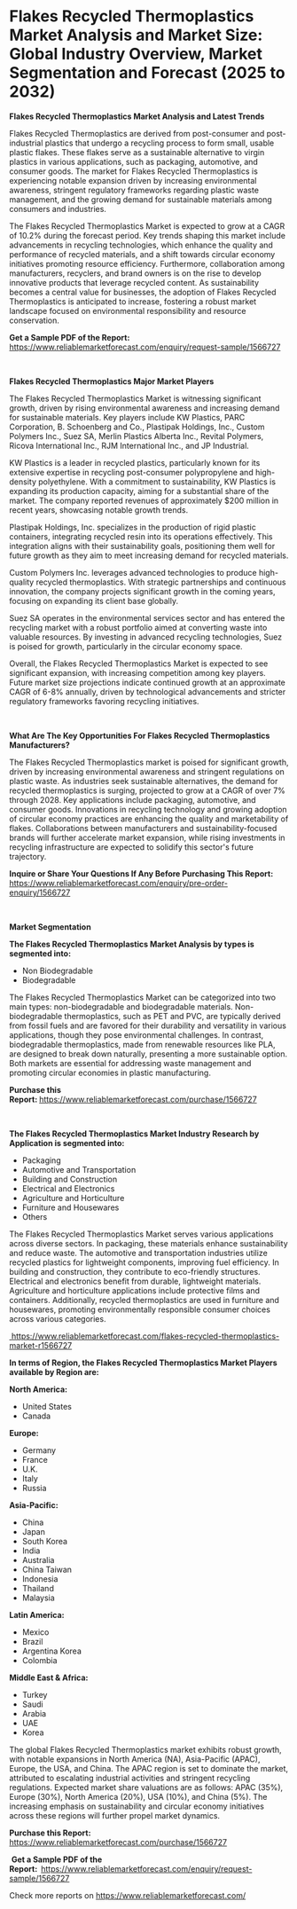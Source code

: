 <p><h1>Flakes Recycled Thermoplastics Market Analysis and Market Size: Global Industry Overview, Market Segmentation and Forecast (2025 to 2032)</h1></p><p><strong>Flakes Recycled Thermoplastics Market Analysis and Latest Trends</strong></p>
<p><p>Flakes Recycled Thermoplastics are derived from post-consumer and post-industrial plastics that undergo a recycling process to form small, usable plastic flakes. These flakes serve as a sustainable alternative to virgin plastics in various applications, such as packaging, automotive, and consumer goods. The market for Flakes Recycled Thermoplastics is experiencing notable expansion driven by increasing environmental awareness, stringent regulatory frameworks regarding plastic waste management, and the growing demand for sustainable materials among consumers and industries.</p><p>The Flakes Recycled Thermoplastics Market is expected to grow at a CAGR of 10.2% during the forecast period. Key trends shaping this market include advancements in recycling technologies, which enhance the quality and performance of recycled materials, and a shift towards circular economy initiatives promoting resource efficiency. Furthermore, collaboration among manufacturers, recyclers, and brand owners is on the rise to develop innovative products that leverage recycled content. As sustainability becomes a central value for businesses, the adoption of Flakes Recycled Thermoplastics is anticipated to increase, fostering a robust market landscape focused on environmental responsibility and resource conservation.</p></p>
<p><strong>Get a Sample PDF of the Report:&nbsp;</strong> <a href="https://www.reliablemarketforecast.com/enquiry/request-sample/1566727?utm_campaign=3081&utm_medium=2&utm_source=Github&utm_content=ia&utm_term=22032025&utm_id=flakes-recycled-thermoplastics">https://www.reliablemarketforecast.com/enquiry/request-sample/1566727</a></p>
<p>&nbsp;</p>
<p><strong>Flakes Recycled Thermoplastics Major Market Players</strong></p>
<p><p>The Flakes Recycled Thermoplastics Market is witnessing significant growth, driven by rising environmental awareness and increasing demand for sustainable materials. Key players include KW Plastics, PARC Corporation, B. Schoenberg and Co., Plastipak Holdings, Inc., Custom Polymers Inc., Suez SA, Merlin Plastics Alberta Inc., Revital Polymers, Ricova International Inc., RJM International Inc., and JP Industrial.</p><p>KW Plastics is a leader in recycled plastics, particularly known for its extensive expertise in recycling post-consumer polypropylene and high-density polyethylene. With a commitment to sustainability, KW Plastics is expanding its production capacity, aiming for a substantial share of the market. The company reported revenues of approximately $200 million in recent years, showcasing notable growth trends.</p><p>Plastipak Holdings, Inc. specializes in the production of rigid plastic containers, integrating recycled resin into its operations effectively. This integration aligns with their sustainability goals, positioning them well for future growth as they aim to meet increasing demand for recycled materials.</p><p>Custom Polymers Inc. leverages advanced technologies to produce high-quality recycled thermoplastics. With strategic partnerships and continuous innovation, the company projects significant growth in the coming years, focusing on expanding its client base globally.</p><p>Suez SA operates in the environmental services sector and has entered the recycling market with a robust portfolio aimed at converting waste into valuable resources. By investing in advanced recycling technologies, Suez is poised for growth, particularly in the circular economy space.</p><p>Overall, the Flakes Recycled Thermoplastics Market is expected to see significant expansion, with increasing competition among key players. Future market size projections indicate continued growth at an approximate CAGR of 6-8% annually, driven by technological advancements and stricter regulatory frameworks favoring recycling initiatives.</p></p>
<p>&nbsp;</p>
<p><strong>What Are The Key Opportunities For Flakes Recycled Thermoplastics Manufacturers?</strong></p>
<p><p>The Flakes Recycled Thermoplastics market is poised for significant growth, driven by increasing environmental awareness and stringent regulations on plastic waste. As industries seek sustainable alternatives, the demand for recycled thermoplastics is surging, projected to grow at a CAGR of over 7% through 2028. Key applications include packaging, automotive, and consumer goods. Innovations in recycling technology and growing adoption of circular economy practices are enhancing the quality and marketability of flakes. Collaborations between manufacturers and sustainability-focused brands will further accelerate market expansion, while rising investments in recycling infrastructure are expected to solidify this sector's future trajectory.</p></p>
<p><strong>Inquire or Share Your Questions If Any Before Purchasing This Report:</strong> <a href="https://www.reliablemarketforecast.com/enquiry/pre-order-enquiry/1566727?utm_campaign=3081&utm_medium=2&utm_source=Github&utm_content=ia&utm_term=22032025&utm_id=flakes-recycled-thermoplastics">https://www.reliablemarketforecast.com/enquiry/pre-order-enquiry/1566727</a></p>
<p>&nbsp;</p>
<p><strong>Market Segmentation</strong></p>
<p><strong>The Flakes Recycled Thermoplastics Market Analysis by types is segmented into:</strong></p>
<p><ul><li>Non Biodegradable</li><li>Biodegradable</li></ul></p>
<p><p>The Flakes Recycled Thermoplastics Market can be categorized into two main types: non-biodegradable and biodegradable materials. Non-biodegradable thermoplastics, such as PET and PVC, are typically derived from fossil fuels and are favored for their durability and versatility in various applications, though they pose environmental challenges. In contrast, biodegradable thermoplastics, made from renewable resources like PLA, are designed to break down naturally, presenting a more sustainable option. Both markets are essential for addressing waste management and promoting circular economies in plastic manufacturing.</p></p>
<p><strong>Purchase this Report:&nbsp;</strong><a href="https://www.reliablemarketforecast.com/purchase/1566727?utm_campaign=3081&utm_medium=2&utm_source=Github&utm_content=ia&utm_term=22032025&utm_id=flakes-recycled-thermoplastics">https://www.reliablemarketforecast.com/purchase/1566727</a></p>
<p>&nbsp;</p>
<p><strong>The Flakes Recycled Thermoplastics Market Industry Research by Application is segmented into:</strong></p>
<p><ul><li>Packaging</li><li>Automotive and Transportation</li><li>Building and Construction</li><li>Electrical and Electronics</li><li>Agriculture and Horticulture</li><li>Furniture and Housewares</li><li>Others</li></ul></p>
<p><p>The Flakes Recycled Thermoplastics Market serves various applications across diverse sectors. In packaging, these materials enhance sustainability and reduce waste. The automotive and transportation industries utilize recycled plastics for lightweight components, improving fuel efficiency. In building and construction, they contribute to eco-friendly structures. Electrical and electronics benefit from durable, lightweight materials. Agriculture and horticulture applications include protective films and containers. Additionally, recycled thermoplastics are used in furniture and housewares, promoting environmentally responsible consumer choices across various categories.</p></p>
<p><a href="https://www.reliablemarketforecast.com/flakes-recycled-thermoplastics-market-r1566727?utm_campaign=3081&utm_medium=2&utm_source=Github&utm_content=ia&utm_term=22032025&utm_id=flakes-recycled-thermoplastics">&nbsp;https://www.reliablemarketforecast.com/flakes-recycled-thermoplastics-market-r1566727</a></p>
<p><strong>In terms of Region, the Flakes Recycled Thermoplastics Market Players available by Region are:</strong></p>
<p>
    <p> <strong> North America: </strong>
        <ul>
            <li>United States</li>
            <li>Canada</li>
        </ul>
        </p> 
    <p> <strong> Europe: </strong>
        <ul>
            <li>Germany</li>
            <li>France</li>
            <li>U.K.</li>
            <li>Italy</li>
            <li>Russia</li>
        </ul>
        </p> 
    <p> <strong> Asia-Pacific: </strong>
        <ul>
            <li>China</li>
            <li>Japan</li>
            <li>South Korea</li>
            <li>India</li>
            <li>Australia</li>
            <li>China Taiwan</li>
            <li>Indonesia</li>
            <li>Thailand</li>
            <li>Malaysia</li>
        </ul>
        </p> 
    <p> <strong> Latin America: </strong>
        <ul>
            <li>Mexico</li>
            <li>Brazil</li>
            <li>Argentina Korea</li>
            <li>Colombia</li>
        </ul>
        </p> 
    <p> <strong> Middle East & Africa: </strong>
        <ul>
            <li>Turkey</li>
            <li>Saudi</li>
            <li>Arabia</li>
            <li>UAE</li>
            <li>Korea</li>
        </ul>
    </p>
    </p>
<p><p>The global Flakes Recycled Thermoplastics market exhibits robust growth, with notable expansions in North America (NA), Asia-Pacific (APAC), Europe, the USA, and China. The APAC region is set to dominate the market, attributed to escalating industrial activities and stringent recycling regulations. Expected market share valuations are as follows: APAC (35%), Europe (30%), North America (20%), USA (10%), and China (5%). The increasing emphasis on sustainability and circular economy initiatives across these regions will further propel market dynamics.</p></p>
<p><strong>Purchase this Report: </strong><a href="https://www.reliablemarketforecast.com/purchase/1566727?utm_campaign=3081&utm_medium=2&utm_source=Github&utm_content=ia&utm_term=22032025&utm_id=flakes-recycled-thermoplastics">https://www.reliablemarketforecast.com/purchase/1566727</a></p>
<p>&nbsp;<strong>Get a Sample PDF of the Report:&nbsp;&nbsp;</strong><a href="https://www.reliablemarketforecast.com/enquiry/request-sample/1566727?utm_campaign=3081&utm_medium=2&utm_source=Github&utm_content=ia&utm_term=22032025&utm_id=flakes-recycled-thermoplastics">https://www.reliablemarketforecast.com/enquiry/request-sample/1566727</a></p>
<p><strong></strong></p>
<p>Check more reports on <a href="https://www.reliablemarketforecast.com/?utm_campaign=3081&utm_medium=2&utm_source=Github&utm_content=ia&utm_term=22032025&utm_id=flakes-recycled-thermoplastics">https://www.reliablemarketforecast.com/</a></p>